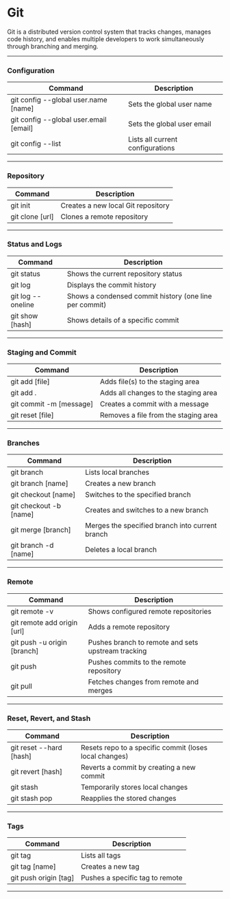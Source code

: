 # Git

Git is a distributed version control system that tracks changes, manages code history, and enables multiple developers to work simultaneously through branching and merging.

---

### Configuration

| Command                                 | Description                      |
| --------------------------------------- | -------------------------------- |
| git config --global user.name [name]    | Sets the global user name        |
| git config --global user.email [email]  | Sets the global user email       |
| git config --list                       | Lists all current configurations |

---

### Repository

| Command          | Description                        |
| ---------------- | ---------------------------------- |
| git init         | Creates a new local Git repository |
| git clone [url]  | Clones a remote repository         |

---

### Status and Logs

| Command           | Description                                            |
| ----------------- | ------------------------------------------------------ |
| git status        | Shows the current repository status                    |
| git log           | Displays the commit history                            |
| git log --oneline | Shows a condensed commit history (one line per commit) |
| git show [hash]   | Shows details of a specific commit                     |

---

### Staging and Commit

| Command                  | Description                          |
| ------------------------ | ------------------------------------ |
| git add [file]           | Adds file(s) to the staging area     |
| git add .                | Adds all changes to the staging area |
| git commit -m [message]  | Creates a commit with a message      |
| git reset [file]         | Removes a file from the staging area |

---

### Branches

| Command                 | Description                                     |
| ----------------------- | ----------------------------------------------- |
| git branch              | Lists local branches                            |
| git branch [name]       | Creates a new branch                            |
| git checkout [name]     | Switches to the specified branch                |
| git checkout -b [name]  | Creates and switches to a new branch            |
| git merge [branch]      | Merges the specified branch into current branch |
| git branch -d [name]    | Deletes a local branch                          |

---

### Remote

| Command                      | Description                                        |
| ---------------------------- | -------------------------------------------------- |
| git remote -v                | Shows configured remote repositories               |
| git remote add origin [url]  | Adds a remote repository                           |
| git push -u origin [branch]  | Pushes branch to remote and sets upstream tracking |
| git push                     | Pushes commits to the remote repository            |
| git pull                     | Fetches changes from remote and merges             |

---

### Reset, Revert, and Stash

| Command                  | Description                                            |
| ------------------------ | ------------------------------------------------------ |
| git reset --hard [hash]  | Resets repo to a specific commit (loses local changes) |
| git revert [hash]        | Reverts a commit by creating a new commit              |
| git stash                | Temporarily stores local changes                       |
| git stash pop            | Reapplies the stored changes                           |

---

### Tags

| Command                | Description                     |
| ---------------------- | ------------------------------- |
| git tag                | Lists all tags                  |
| git tag [name]         | Creates a new tag               |
| git push origin [tag]  | Pushes a specific tag to remote |

---